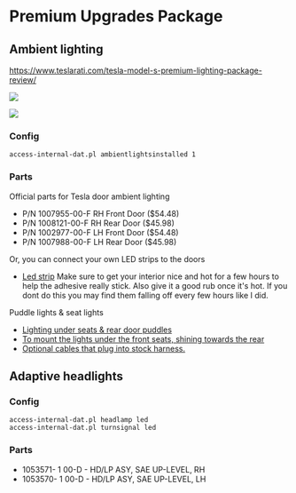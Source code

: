 # Premium Upgrades Package

## Ambient lighting

https://www.teslarati.com/tesla-model-s-premium-lighting-package-review/

![](https://i.imgur.com/4N57Vyk.jpg)

![](https://i.imgur.com/efw7xfS.jpg)

### Config

```
access-internal-dat.pl ambientlightsinstalled 1
```

### Parts

Official parts for Tesla door ambient lighting

* P/N 1007955-00-F RH Front Door ($54.48)
* P/N 1008121-00-F RH Rear Door ($45.98)
* P/N 1002977-00-F LH Front Door ($54.48)
* P/N 1007988-00-F LH Rear Door ($45.98)

Or, you can connect your own LED strips to the doors

* [Led strip](https://www.amazon.com/gp/product/B005GL5R56/)
Make sure to get your interior nice and hot for a few hours to help the adhesive really stick.  Also give it a good rub once it's hot.  If you dont do this you may find them falling off every few hours like I did.

Puddle lights & seat lights

* [Lighting under seats & rear door puddles](https://www.amazon.com/gp/product/B079C6T6HJ/)
* [To mount the lights under the front seats, shining towards the rear](https://www.abstractocean.com/foot-well-light-brackets-for-model-s-one-pair-tesla-part-1016677-00-a/#product-additional-info)
* [Optional cables that plug into stock harness.](https://www.amazon.com/gp/product/B00VDOD9AA)


## Adaptive headlights

### Config

```
access-internal-dat.pl headlamp led
access-internal-dat.pl turnsignal led
```

### Parts

* 1053571- 1 00-D - HD/LP ASY, SAE UP-LEVEL, RH
* 1053570- 1 00-D - HD/LP ASY, SAE UP-LEVEL, LH
